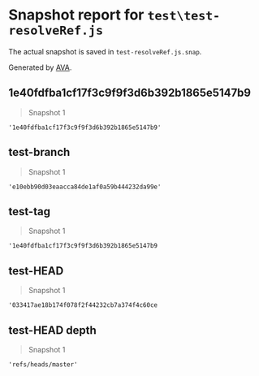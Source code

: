 # Snapshot report for `test\test-resolveRef.js`

The actual snapshot is saved in `test-resolveRef.js.snap`.

Generated by [AVA](https://ava.li).

## 1e40fdfba1cf17f3c9f9f3d6b392b1865e5147b9

> Snapshot 1

    '1e40fdfba1cf17f3c9f9f3d6b392b1865e5147b9'

## test-branch

> Snapshot 1

    'e10ebb90d03eaacca84de1af0a59b444232da99e'

## test-tag

> Snapshot 1

    '1e40fdfba1cf17f3c9f9f3d6b392b1865e5147b9

## test-HEAD

> Snapshot 1

    '033417ae18b174f078f2f44232cb7a374f4c60ce

## test-HEAD depth

> Snapshot 1

    'refs/heads/master'
